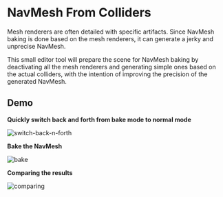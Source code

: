 # NavMesh From Colliders
Mesh renderers are often detailed with specific artifacts.
Since NavMesh baking is done based on the mesh renderers, it can generate a jerky and unprecise NavMesh.

This small editor tool will prepare the scene for NavMesh baking by deactivating all the mesh renderers and generating simple ones based on the actual colliders, with the intention of improving the precision of the generated NavMesh.

## Demo
**Quickly switch back and forth from bake mode to normal mode**

![switch-back-n-forth](https://user-images.githubusercontent.com/1649627/236692973-fae38a89-eb3b-4ac2-a9eb-7fe19640749f.gif)

**Bake the NavMesh**

![bake](https://user-images.githubusercontent.com/1649627/236693021-b305c93d-a44b-4fa3-964e-d624eb46a23c.gif)

**Comparing the results**

![comparing](https://user-images.githubusercontent.com/1649627/236693585-d32929df-dbd2-48d7-9ca8-74dafd9b73ba.png)
